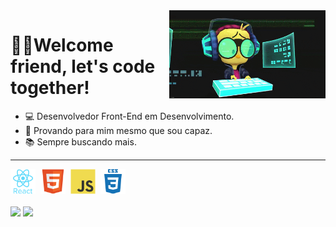 <img src="banner.gif" width = "250px" align="right"/>

# 🐱‍👤Welcome friend, let's code together!

- 💻 Desenvolvedor Front-End em Desenvolvimento.<br>
- 🚀 Provando para mim mesmo que sou capaz.<br>
- 📚 Sempre buscando mais.<br>
---
  <div>
  <img src="https://github.com/devicons/devicon/blob/master/icons/react/react-original-wordmark.svg" title="React" alt="React" width="40" height="40"/>&nbsp; 
  <img src="https://github.com/devicons/devicon/blob/master/icons/html5/html5-original.svg" title="HTML5" alt="HTML" width="40" height="40"/>&nbsp;
  <img src="https://github.com/devicons/devicon/blob/master/icons/javascript/javascript-original.svg" title="JavaScript" alt="JavaScript" width="40" height="40"/>&nbsp;
  <img src="https://github.com/devicons/devicon/blob/master/icons/css3/css3-plain-wordmark.svg" title="CSS3" alt="CSS" width="40" height="40"/>&nbsp;
  
</div>
<br>
 <div align = "left">
<img height = "150em" src="https://github-readme-stats.vercel.app/api/top-langs/?username=ArthurThz&show_icons=true&theme=github_dark&count_private=true"/>
  
<img height = "150em" src="https://github-readme-stats.vercel.app/api?username=ArthurThz&show_icons=true&show_icons=true&theme=github_dark&count_private=true" />
  
</div>

